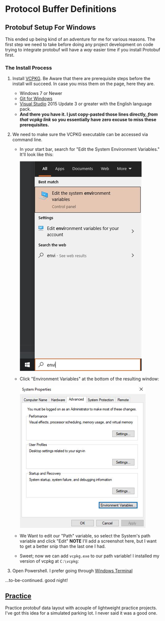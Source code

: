 # Protocol Buffer Definitions

## Protobuf Setup For Windows

This ended up being kind of an adventure for me for various reasons. The first step we need to take before doing any project development
on code trying to integrate protobuf will have a *way* easier time if you install Protobuf first. 

### The Install Process

1. Install [VCPKG](https://docs.microsoft.com/en-us/cpp/build/install-vcpkg?view=msvc-160&tabs=windows). Be Aware that there are prerequisite steps 
before the install will succeed. In case you miss them on the page, here they are.
   * Windows 7 or Newer
   * [Git for Windows](https://git-scm.com/downloads)
   * [Visual Studio](https://visualstudio.microsoft.com/) 2015 Update 3 or greater with the English language pack.
   * **And there you have it. I just copy-pasted those lines directly, _from that vcpkg link_ 
     so you essentially have zero excuse to miss these prerequisites.**
2. We need to make sure the VCPKG executable can be accessed via command line.
   * In your start bar, search for "Edit the System Environment Variables." It'll look like this:
     
     ![StartSearch](imgsrc/StartSearch.JPG)
   
   * Click "Environment Variables" at the bottom of the resulting window:
    
      ![SystemProperties](imgsrc/SystemProperties.JPG)
    
   * We Want to edit our "Path" variable, so select the System's path variable and click "Edit" **NOTE** I'll add a screenshot here, but I want to get a better snip than the last one I had.
    
    * Sweet; now we can add `vcpkg.exe` to our path variable! I installed my version of vcpkg at `C:\vcpkg`:
    
    

3. Open Powershell. I prefer going through [Windows Terminal](https://www.microsoft.com/en-us/p/windows-terminal/9n0dx20hk701?activetab=pivot:overviewtab)


    

...to-be-continued. good night!

## [Practice](https://github.com/PixelChaserB/IrrigationStation/tree/main/ProtoBuf/ProtoFiles/Practice)

Practice protobuf data layout with acouple of lightweight practice projects. I've got this idea for a simulated parking lot. 
I never said it was a good one.